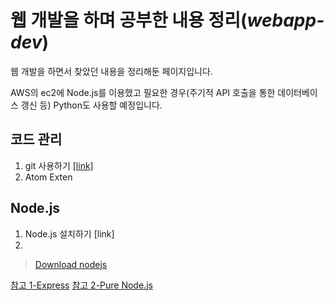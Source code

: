 # 웹 개발을 하며 공부한 내용 정리(*webapp-dev*)

웹 개발을 하면서 찾았던 내용을 정리해둔 페이지입니다.

AWS의 ec2에 Node.js를 이용했고 필요한 경우(주기적 API 호출을 통한 데이터베이스 갱신 등) Python도 사용할 예정입니다.

## 코드 관리
1. git 사용하기 [[link]](https://github.com/jaehwan-dev/webapp-dev/blob/master/01.%20How%20to%20use%20git.md)
2. Atom Exten

## Node.js
1. Node.js 설치하기 [link]
2. 
> [Download nodejs](https://nodejs.org/en/)  

[참고 1-Express](https://araikuma.tistory.com/456)
[참고 2-Pure Node.js](https://velopert.com/294)
